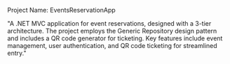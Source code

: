 Project Name: EventsReservationApp


"A .NET MVC application for event reservations, designed with a 3-tier architecture.
The project employs the Generic Repository design pattern and includes a QR code generator for ticketing. Key features include event management, 
 user authentication, and QR code ticketing for streamlined entry."

